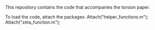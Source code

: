 This repository contains the code that accompanies the torsion paper.

To load the code, attach the packages:
Attach("helper_functions.m");
Attach("zeta_function.m");
